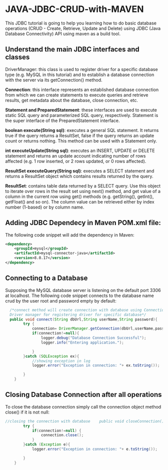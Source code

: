 # JAVA-JDBC-CRUD-with-MAVEN
This JDBC tutorial is going to help you learning how to do basic database operations (CRUD - Create, Retrieve, Update and Delete) using 
JDBC (Java Database Connectivity) API using maven as a build tool.

<h2>Understand the main JDBC interfaces and classes</h2>
DriverManager: this class is used to register driver for a specific database type (e.g. MySQL in this tutorial) and to establish
a database connection with the server via its getConnection() method.



<b>Connection</b>: this interface represents an established database connection from which we can create statements to execute queries
and retrieve results, get metadata about the database, close connection, etc.


<b>Statement and PreparedStatement</b>: these interfaces are used to execute static SQL query and parameterized SQL query, respectively. 
Statement is the super interface of the PreparedStatement interface.



<b>boolean execute(String sql)</b>: executes a general SQL statement. It returns true if the query returns a ResultSet, false if the
query returns an update count or returns nothing. This method can be used with a Statement only.


<b>int executeUpdate(String sql)</b>: executes an INSERT, UPDATE or DELETE statement and returns an update account indicating number
of rows affected (e.g. 1 row inserted, or 2 rows updated, or 0 rows affected).


<b>ResultSet executeQuery(String sql)</b>: executes a SELECT statement and returns a ResultSet object which contains results returned
by the query.


<b>ResultSet</b>: contains table data returned by a SELECT query. Use this object to iterate over rows in the result set using next() 
method, and get value of a column in the current row using get() methods (e.g. getString(), getInt(), getFloat() and so on). 
The column value can be retrieved either by index number (1-based) or by column name.


<h2>Adding JDBC Dependecy in Maven POM.xml file:</h2>
The following code snippet will add the dependency in Maven:

```XML
<dependency>
    <groupId>mysql</groupId>
    <artifactId>mysql-connector-java</artifactId>
    <version>8.0.17</version>
</dependency>
```

## Connecting to a Database

Supposing the MySQL database server is listening on the default port 3306 at localhost. The following code snippet connects to
the database name crud by the user root and password empty by default:

```java
  /*connect method will create connection with database using Connection Interface and    
  Driver manager for registering driver for specific database*/    
  public void connect(String dbUrl,String userName,String password){
        try {
            connection= DriverManager.getConnection(dbUrl,userName,password);
            if(connection!=null){
                logger.debug("Database Connection Successful");
                logger.info("Entering application.");

            }
        }catch (SQLException ex){
            //showing exception in log           
            logger.error("Exception in connection: "+ ex.toString());

        }
    }
```
    
## Closing Database Connection after all operations

To close the database connection simply call the connection object method close() if it is not null:

```java
//closing the connection with database    public void closeConnection(){
        try {
            if(connection!=null) {
                connection.close();
            }
        }catch (Exception e){
            logger.error("Exception in connection: "+ e.toString());

        }
    }
``` 
